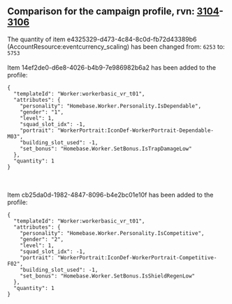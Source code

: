 ## Comparison for the campaign profile, rvn: [3104](https://github.com/PRO100KatYT/FortniteProfileRevisions/tree/main/profiles/campaign/3104%20campaign.json)-[3106](https://github.com/PRO100KatYT/FortniteProfileRevisions/tree/main/profiles/campaign/3106%20campaign.json)

The quantity of item e4325329-d473-4c84-8c0d-fb72d43389b6 (AccountResource:eventcurrency_scaling) has been changed from: `6253` to: `5753`
<br><br>
Item 14ef2de0-d6e8-4026-b4b9-7e986982b6a2 has been added to the profile:

```
{
  "templateId": "Worker:workerbasic_vr_t01",
  "attributes": {
    "personality": "Homebase.Worker.Personality.IsDependable",
    "gender": "1",
    "level": 1,
    "squad_slot_idx": -1,
    "portrait": "WorkerPortrait:IconDef-WorkerPortrait-Dependable-M03",
    "building_slot_used": -1,
    "set_bonus": "Homebase.Worker.SetBonus.IsTrapDamageLow"
  },
  "quantity": 1
}
```

<br><br>
Item cb25da0d-1982-4847-8096-b4e2bc01e10f has been added to the profile:

```
{
  "templateId": "Worker:workerbasic_vr_t01",
  "attributes": {
    "personality": "Homebase.Worker.Personality.IsCompetitive",
    "gender": "2",
    "level": 1,
    "squad_slot_idx": -1,
    "portrait": "WorkerPortrait:IconDef-WorkerPortrait-Competitive-F02",
    "building_slot_used": -1,
    "set_bonus": "Homebase.Worker.SetBonus.IsShieldRegenLow"
  },
  "quantity": 1
}
```

<br><br>
